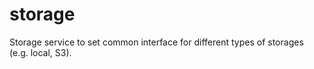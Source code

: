 # storage
Storage service to set common interface for different types of storages (e.g. local, S3).
